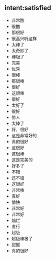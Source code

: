 ## intent:satisfied
- 非常酷
- 很酷
- 那很好
- 很高兴听这样
- 太棒了
- 太奇妙了
- 棒极了
- 完美
- 优秀
- 很棒
- 那很棒
- 很好
- 这很棒
- 很好
- 太好了
- 很好
- 惊人
- 太棒了
- 好，很好
- 这是非常好的
- 真的很好
- 这很好
- 这很棒
- 这是完美的
- 好多了
- 不错
- 还不错
- 这很好
- 非常棒
- 真好
- 愉快
- 非常好
- 非常好
- 灿烂
- 直行
- 超级
- 超级棒极了
- 甜蜜
- 真的很好
